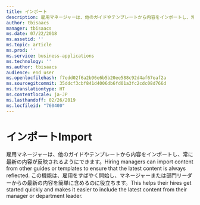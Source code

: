 ```yaml
---
title: インポート
description: 雇用マネージャーは、他のガイドやテンプレートから内容をインポートし、常に最新の内容が反映されるようにできます。
author: tbisaacs
manager: tbisaacs
ms.date: 07/22/2018
ms.assetid: ''
ms.topic: article
ms.prod: ''
ms.service: business-applications
ms.technology: ''
ms.author: tbisaacs
audience: end user
ms.openlocfilehash: f7edd02f6a2b96e6b5b20ee588c92d4af67eaf2a
ms.sourcegitcommit: 35ddcf3cbf841d4006db6fd01a3fc2cdc08d766d
ms.translationtype: HT
ms.contentlocale: ja-JP
ms.lasthandoff: 02/26/2019
ms.locfileid: "760400"
---
```

#  <a name="import"></a><span data-ttu-id="25f70-103">インポート</span><span class="sxs-lookup"><span data-stu-id="25f70-103">Import</span></span>




<span data-ttu-id="25f70-104">雇用マネージャーは、他のガイドやテンプレートから内容をインポートし、常に最新の内容が反映されるようにできます。</span><span class="sxs-lookup"><span data-stu-id="25f70-104">Hiring managers can import content from other guides or templates to ensure that the latest content is always reflected.</span></span> <span data-ttu-id="25f70-105">この機能は、雇用をすばやく開始し、マネージャーまたは部門リーダーからの最新の内容を簡単に含めるのに役立ちます。</span><span class="sxs-lookup"><span data-stu-id="25f70-105">This helps their hires get started quickly and makes it easier to include the latest content from their manager or department leader.</span></span>
